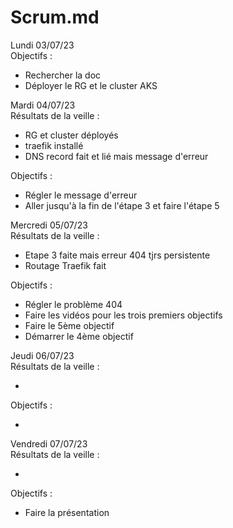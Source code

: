 # Scrum.md 

Lundi 03/07/23  
Objectifs :

* Rechercher la doc
* Déployer le RG et le cluster AKS

Mardi 04/07/23  
Résultats de la veille :

* RG et cluster déployés
* traefik installé
* DNS record fait et lié mais message d'erreur

Objectifs :

* Régler le message d'erreur
* Aller jusqu'à la fin de l'étape 3 et faire l'étape 5

Mercredi 05/07/23  
Résultats de la veille :

* Etape 3 faite mais erreur 404 tjrs persistente
* Routage Traefik fait

Objectifs :

* Régler le problème 404
* Faire les vidéos pour les trois premiers objectifs
* Faire le 5ème objectif
* Démarrer le 4ème objectif

Jeudi 06/07/23  
Résultats de la veille :

* 

Objectifs :

* 

Vendredi 07/07/23  
Résultats de la veille :

* 

Objectifs :

* Faire la présentation

